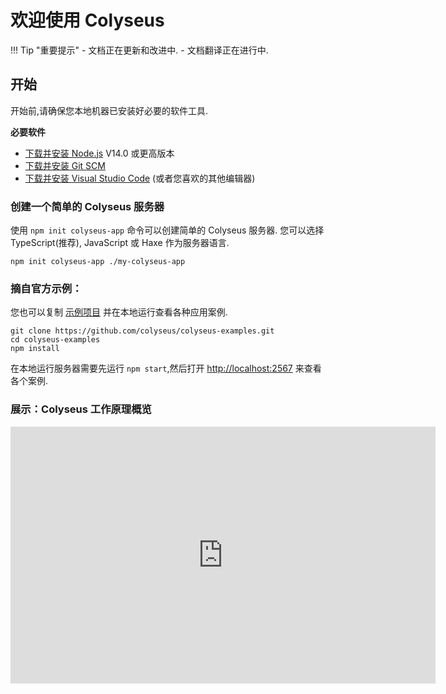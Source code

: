 # 欢迎使用 Colyseus

!!! Tip "重要提示"
    - 文档正在更新和改进中.
    - 文档翻译正在进行中.



## 开始

开始前,请确保您本地机器已安装好必要的软件工具.

**必要软件**

- [下载并安装 Node.js](https://nodejs.org/) V14.0 或更高版本
- [下载并安装 Git SCM](https://git-scm.com/downloads)
- [下载并安装 Visual Studio Code](https://code.visualstudio.com/) (或者您喜欢的其他编辑器)

### 创建一个简单的 Colyseus 服务器

使用 `npm init colyseus-app` 命令可以创建简单的 Colyseus 服务器. 您可以选择 TypeScript(推荐), JavaScript 或 Haxe 作为服务器语言.

```
npm init colyseus-app ./my-colyseus-app
```

### 摘自官方示例：

您也可以复制 [示例项目](https://github.com/colyseus/colyseus-examples) 并在本地运行查看各种应用案例.

```
git clone https://github.com/colyseus/colyseus-examples.git
cd colyseus-examples
npm install
```

在本地运行服务器需要先运行 `npm start`,然后打开 [http://localhost:2567](http://localhost:2567) 来查看各个案例.

### 展示：Colyseus 工作原理概览

<center>
    <iframe src="https://docs.google.com/presentation/d/e/2PACX-1vSjJtmU-SIkng_bFQ5z1000M6nPSoAoQL54j0Y_Cbg7R5tRe9FXLKaBmcKbY_iyEpnMqQGDjx_335QJ/embed?start=false&loop=false&delayms=3000" frameborder="0" width="680" height="411" allowfullscreen="true" mozallowfullscreen="true" webkitallowfullscreen="true"></iframe>
</center>
